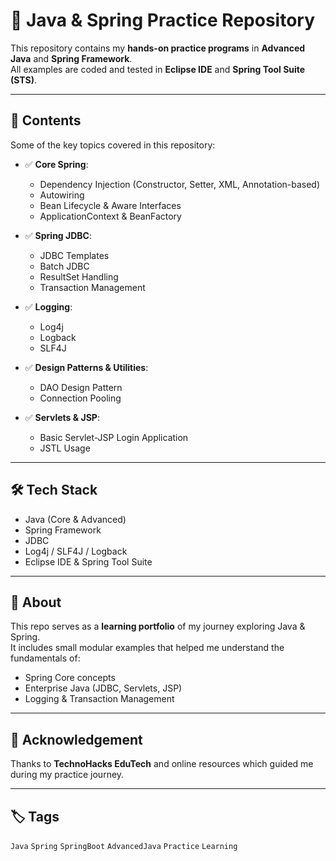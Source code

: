 # 🚀 Java & Spring Practice Repository  

This repository contains my **hands-on practice programs** in **Advanced Java** and **Spring Framework**.  
All examples are coded and tested in **Eclipse IDE** and **Spring Tool Suite (STS)**.  

---

## 📂 Contents  
Some of the key topics covered in this repository:  

- ✅ **Core Spring**:  
  - Dependency Injection (Constructor, Setter, XML, Annotation-based)  
  - Autowiring  
  - Bean Lifecycle & Aware Interfaces  
  - ApplicationContext & BeanFactory  

- ✅ **Spring JDBC**:  
  - JDBC Templates  
  - Batch JDBC  
  - ResultSet Handling  
  - Transaction Management  

- ✅ **Logging**:  
  - Log4j  
  - Logback  
  - SLF4J  

- ✅ **Design Patterns & Utilities**:  
  - DAO Design Pattern  
  - Connection Pooling  

- ✅ **Servlets & JSP**:  
  - Basic Servlet-JSP Login Application  
  - JSTL Usage  

---

## 🛠️ Tech Stack
- Java (Core & Advanced)  
- Spring Framework  
- JDBC  
- Log4j / SLF4J / Logback  
- Eclipse IDE & Spring Tool Suite  

---

## 📖 About  
This repo serves as a **learning portfolio** of my journey exploring Java & Spring.  
It includes small modular examples that helped me understand the fundamentals of:  
- Spring Core concepts  
- Enterprise Java (JDBC, Servlets, JSP)  
- Logging & Transaction Management  

---

## 🙌 Acknowledgement  
Thanks to **TechnoHacks EduTech** and online resources which guided me during my practice journey.  

---

## 🏷️ Tags  
`Java` `Spring` `SpringBoot` `AdvancedJava` `Practice` `Learning`  
